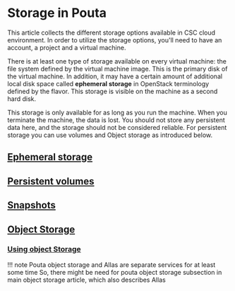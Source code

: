 # Storage in Pouta

This article collects the different storage options available in CSC
cloud environment. In order to utilize the storage options, you'll need
to have an account, a project and a virtual machine.

There  is at  least one  type of  storage available  on every  virtual
machine: the file system defined by the virtual machine image. This is
the primary  disk of the virtual  machine. In addition, it  may have a
certain  amount  of additional  local  disk  space called  **ephemeral
storage** in OpenStack terminology defined by the flavor. This storage
is visible on the machine as a second hard disk.

This  storage  is   only  available  for  as  long  as   you  run  the
machine. When you terminate the  machine, the data is lost. You should
not store  any persistent  data here, and the storage should  not be
considered reliable. For persistent storage you can use volumes and
Object storage as introduced below.

## [Ephemeral storage](ephemeral-storage.md)

## [Persistent volumes](persistent-volumes.md)

## [Snapshots](snapshots.md)

## [Object Storage](object-storage-main.md)
### [Using object Storage](using-object-storage.md)

!!! note
    Pouta object storage and Allas are separate services for at least some time
    So, there might be need for pouta object storage subsection in main
    object storage article, which also describes Allas